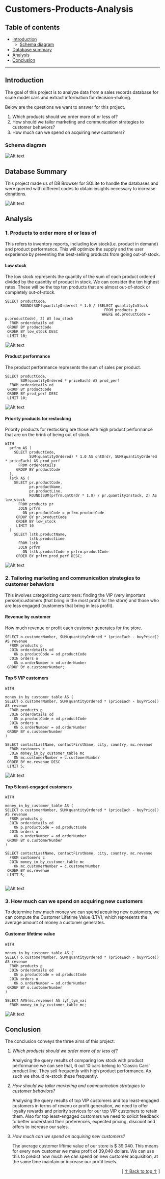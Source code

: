 # Customers-Products-Analysis

## Table of contents
- [Introduction](#introduction)
   - [Schema diagram](#schema-diagram)
- [Database summary](#database-summary)
- [Analysis](#analysis)
- [Conclusion](#conclusion)


---

## Introduction
The goal of this project is to analyze data from a sales records database for scale model cars and extract information for decision-making.

Below are the questions we want to answer for this project. 

1. Which products should we order more of or less of?
2. How should we tailor marketing and communication strategies to customer behaviors?
3. How much can we spend on acquiring new customers?


### Schema diagram
![Alt text](image/database_schema.PNG)


## Database Summary

This project made us of DB Browser for SQLite to handle the databases and were queried with different codes to obtain insights necessary to increase donations.

![Alt text](image/database_summary.PNG)
 
               
## Analysis
### **1. Products to order more of or less of**

This refers to inventory reports, including low stock(i.e. product in demand) and product performance. This will optimize the supply and the user experience by preventing the best-selling products from going out-of-stock.

#### Low stock
The low stock represents the quantity of the sum of each product ordered divided by the quantity of product in stock. We can consider the ten highest rates. These will be the top ten products that are almost out-of-stock or completely out-of-stock.

``` 
SELECT productCode, 
       ROUND(SUM(quantityOrdered) * 1.0 / (SELECT quantityInStock
                                             FROM products p
                                            WHERE od.productCode = p.productCode), 2) AS low_stock
  FROM orderdetails od
 GROUP BY productCode
 ORDER BY low_stock DESC
 LIMIT 10;
```
![Alt text](image/low_stock.PNG)


#### Product performance
The product performance represents the sum of sales per product.

```
SELECT productCode, 
       SUM(quantityOrdered * priceEach) AS prod_perf
  FROM orderdetails od
 GROUP BY productCode 
 ORDER BY prod_perf DESC
 LIMIT 10;
```
![Alt text](image/product_performance.PNG)

#### Priority products for restocking
Priority products for restocking are those with high product performance that are on the brink of being out of stock.

``` 
WITH
  prfrm AS (
    SELECT productCode,
           SUM(quantityOrdered) * 1.0 AS qntOrdr, SUM(quantityOrdered * priceEach) AS prod_perf
      FROM orderdetails
     GROUP BY productCode
  ),
  lstk AS (
    SELECT pr.productCode, 
	       pr.productName, 
		   pr.productLine,
           ROUND(SUM(prfrm.qntOrdr * 1.0) / pr.quantityInstock, 2) AS low_stock
      FROM products pr
	  JOIN prfrm
	    ON pr.productCode = prfrm.productCode
     GROUP BY pr.productCode
	 ORDER BY low_stock
	 LIMIT 10
  )
    SELECT lstk.productName, 
	       lstk.productLine
	  FROM lstk
	  JOIN prfrm
	    ON lstk.productCode = prfrm.productCode
	 ORDER BY prfrm.prod_perf DESC;
```
![Alt text](image/priority_product_for_restocking.PNG)


   
### 2. **Tailoring marketing and communication strategies to customer behaviors**
This involves categorizing customers: finding the VIP (very important person)customers (that bring in the most profit for the store) and those who are less engaged (customers that bring in less profit).

#### Revenue by customer
How much revenue or profit each customer generates for the store.

``` 
SELECT o.customerNumber, SUM(quantityOrdered * (priceEach - buyPrice)) AS revenue
  FROM products p
  JOIN orderdetails od
    ON p.productCode = od.productCode
  JOIN orders o
    ON o.orderNumber = od.orderNumber
 GROUP BY o.customerNumber;
 ``` 
 

#### Top 5 VIP customers 
```
WITH 

money_in_by_customer_table AS (
SELECT o.customerNumber, SUM(quantityOrdered * (priceEach - buyPrice)) AS revenue
  FROM products p
  JOIN orderdetails od
    ON p.productCode = od.productCode
  JOIN orders o
    ON o.orderNumber = od.orderNumber
 GROUP BY o.customerNumber
)

SELECT contactLastName, contactFirstName, city, country, mc.revenue
  FROM customers c
  JOIN money_in_by_customer_table mc
    ON mc.customerNumber = c.customerNumber
 ORDER BY mc.revenue DESC
 LIMIT 5;
 ```
![Alt text](image/top_5_vip_customer.PNG)

#### Top 5 least-engaged customers

```
WITH 

money_in_by_customer_table AS (
SELECT o.customerNumber, SUM(quantityOrdered * (priceEach - buyPrice)) AS revenue
  FROM products p
  JOIN orderdetails od
    ON p.productCode = od.productCode
  JOIN orders o
    ON o.orderNumber = od.orderNumber
 GROUP BY o.customerNumber
)

SELECT contactLastName, contactFirstName, city, country, mc.revenue
  FROM customers c
  JOIN money_in_by_customer_table mc
    ON mc.customerNumber = c.customerNumber
 ORDER BY mc.revenue
 LIMIT 5;
 
```
![Alt text](image/top_5_least_engaged_customer.PNG)


### 3. **How much can we spend on acquiring new customers**
To determine how much money we can spend acquiring new customers, we can compute the Customer Lifetime Value (LTV), which represents the average amount of money a customer generates. 

#### Customer lifetime value

```
WITH 

money_in_by_customer_table AS (
SELECT o.customerNumber, SUM(quantityOrdered * (priceEach - buyPrice)) AS revenue
  FROM products p
  JOIN orderdetails od
    ON p.productCode = od.productCode
  JOIN orders o
    ON o.orderNumber = od.orderNumber
 GROUP BY o.customerNumber
)

SELECT AVG(mc.revenue) AS lyf_tym_val
  FROM money_in_by_customer_table mc;

```
![Alt text](image/ltv.PNG)


## Conclusion
The conclusion conveys the three aims of this project:
1. *Which products should we order more of or less of?*

   Analysing the query results of comparing low stock with product performance we can see that, 6 out 10 cars belong to 'Classic Cars' product line. They sell frequently with high product performance. As such we should re-stock these frequently. 

2. *How should we tailor marketing and communication strategies to customer behaviors?*
  
     Analysing the query results of top VIP customers and top least-engaged customers in terms of revenu or profit generation,
              we need to offer loyalty rewards and priority services for our top VIP customers to retain them.
			  Also for top least-engaged customers we need to solicit feedback to better understand their preferences, 
			  expected pricing, discount and offers to increase our sales.
 
3. *How much can we spend on acquiring new customers?*
  
     The average customer liftime value of our store is $ 39,040. This means for every new customer we make profit of 39,040 dollars. 
	          We can use this to predict how much we can spend on new customer acquisition, 
			  at the same time maintain or increase our profit levels.
	          
 <div align="right">[ <a href="#table-of-contents">↑ Back to top ↑</a> ]</div>
                        
